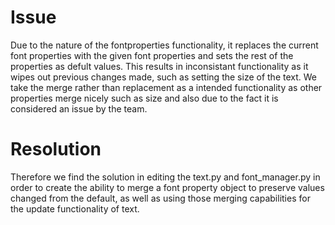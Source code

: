 # Issue
Due to the nature of the fontproperties functionality, it replaces the current font properties with the given font properties and sets the rest of the properties as defult values. This results in inconsistant functionality as it wipes out previous changes made, such as setting the size of the text. We take the merge rather than replacement as a intended functionality as other properties merge nicely such as size and also due to the fact it is considered an issue by the team. 

# Resolution
Therefore we find the solution in editing the text.py and font_manager.py in order to create the ability to merge a font property object to preserve values changed from the default, as well as using those merging capabilities for the update functionality of text. 

